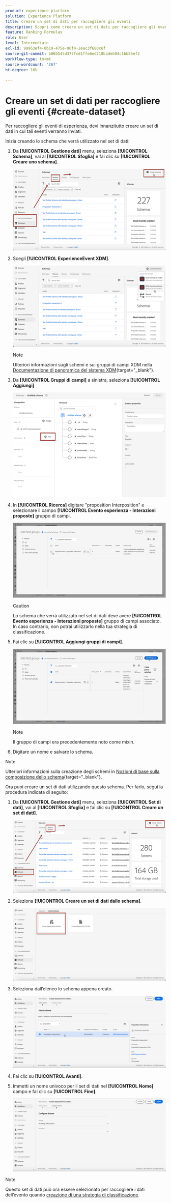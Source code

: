 ```yaml
---
product: experience platform
solution: Experience Platform
title: Creare un set di dati per raccogliere gli eventi
description: Scopri come creare un set di dati per raccogliere gli eventi
feature: Ranking Formulas
role: User
level: Intermediate
exl-id: 99963ef4-0b19-475e-96f4-2eac3f680c6f
source-git-commit: b06b545d377fcd1ffe6ed218badeb94c1bb85ef2
workflow-type: tm+mt
source-wordcount: '267'
ht-degree: 16%

---
```


# Creare un set di dati per raccogliere gli eventi {#create-dataset}

Per raccogliere gli eventi di esperienza, devi innanzitutto creare un set di dati in cui tali eventi verranno inviati.

Inizia creando lo schema che verrà utilizzato nel set di dati:

1. Da **[!UICONTROL Gestione dati]** menu, seleziona **[!UICONTROL Schema]**, vai al **[!UICONTROL Sfoglia]** e fai clic su **[!UICONTROL Creare uno schema]**.

   ![](../assets/ai-ranking-create-schema.png)

1. Scegli **[!UICONTROL ExperienceEvent XDM]**.

   ![](../assets/ai-ranking-xdm-event.png)

   >[!NOTE]
   >
   >Ulteriori informazioni sugli schemi e sui gruppi di campi XDM nella [Documentazione di panoramica del sistema XDM](https://experienceleague.adobe.com/docs/experience-platform/xdm/home.html?lang=it){target="_blank"}.

1. Da **[!UICONTROL Gruppi di campi]** a sinistra, seleziona **[!UICONTROL Aggiungi]**.

   ![](../assets/ai-ranking-fields-groups.png)

1. In **[!UICONTROL Ricerca]** digitare &quot;proposition Interposition&quot; e selezionare il campo **[!UICONTROL Evento esperienza - Interazioni proposte]** gruppo di campi.

   ![](../assets/ai-ranking-proposition-interactions.png)

   >[!CAUTION]
   >
   >Lo schema che verrà utilizzato nel set di dati deve avere **[!UICONTROL Evento esperienza - Interazioni proposte]** gruppo di campi associato. In caso contrario, non potrai utilizzarlo nella tua strategia di classificazione.

1. Fai clic su **[!UICONTROL Aggiungi gruppi di campi]**.

   ![](../assets/ai-ranking-add-field-group.png)

   >[!NOTE]
   >Il gruppo di campi era precedentemente noto come mixin.

1. Digitare un nome e salvare lo schema.

>[!NOTE]
>
>Ulteriori informazioni sulla creazione degli schemi in [Nozioni di base sulla composizione dello schema](https://experienceleague.adobe.com/docs/experience-platform/xdm/schema/composition.html?lang=en#understanding-schemas){target="_blank"}.

Ora puoi creare un set di dati utilizzando questo schema. Per farlo, segui la procedura indicata di seguito:

1. Da **[!UICONTROL Gestione dati]** menu, seleziona **[!UICONTROL Set di dati]**, vai al **[!UICONTROL Sfoglia]** e fai clic su **[!UICONTROL Creare un set di dati]**.

   ![](../assets/ai-ranking-create-dataset.png)

1. Seleziona **[!UICONTROL Creare un set di dati dallo schema]**.

   ![](../assets/ai-ranking-create-dataset-from-schema.png)

1. Seleziona dall’elenco lo schema appena creato.

   ![](../assets/ai-ranking-dataset-select-schema.png)

1. Fai clic su **[!UICONTROL Avanti]**.

1. Immetti un nome univoco per il set di dati nel **[!UICONTROL Nome]** campo e fai clic su **[!UICONTROL Fine]**.

   ![](../assets/ai-ranking-dataset-name.png)

>[!NOTE]
>
>Questo set di dati può ora essere selezionato per raccogliere i dati dell’evento quando [creazione di una strategia di classificazione](#create-ranking-strategy).
